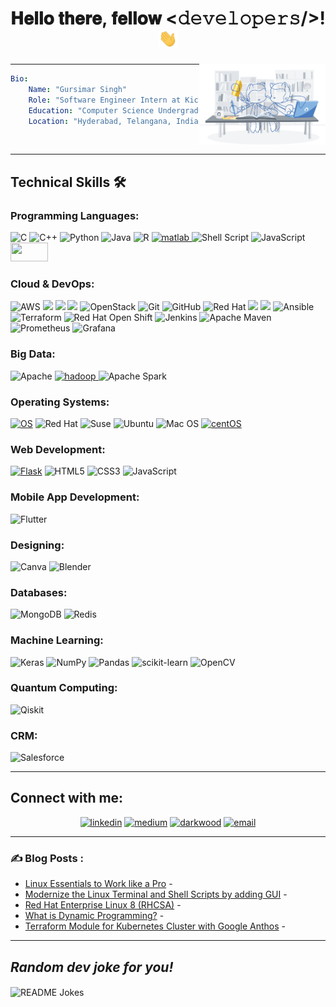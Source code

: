<h1  align="center">  𝐇𝐞𝐥𝐥𝐨 𝐭𝐡𝐞𝐫𝐞, 𝐟𝐞𝐥𝐥𝐨𝐰 <𝚍𝚎𝚟𝚎𝚕𝚘𝚙𝚎𝚛𝚜/>! <img src="https://github.com/ABSphreak/ABSphreak/blob/master/gifs/Hi.gif" width="30px"></h1>
<img width="40%" align="right"   src="https://github.com/gursimarh/gursimarh/blob/main/workbench.svg" >
<hr/>

```yaml
Bio:
    Name: "Gursimar Singh"
    Role: "Software Engineer Intern at Kickback Space Inc."
    Education: "Computer Science Undergradute Student"
    Location: "Hyderabad, Telangana, India"
```

<br>
<hr/>
<h2> Technical Skills 🛠 </h2>

<h3 align="left">Programming Languages:</h3>

![C](https://img.shields.io/badge/-C-000?&logo=C)
![C++](https://img.shields.io/badge/-C++-00599C?style=flat-square&logo=c)
![Python](https://img.shields.io/badge/-Python-black?style=flat-square&logo=Python)
![Java](https://img.shields.io/badge/-java-E34A86?style=flat-square&logo=java)
![R](https://img.shields.io/badge/r-%23276DC3.svg?style=for-the-badge&logo=r&logoColor=white)
<a href="https://www.mathworks.com/" target="_blank"> <img src="https://upload.wikimedia.org/wikipedia/commons/2/21/Matlab_Logo.png" alt="matlab" width="30" height="30"/> </a>
![Shell Script](https://img.shields.io/badge/shell_script-%23121011.svg?style=for-the-badge&logo=gnu-bash&logoColor=white)
![JavaScript](https://img.shields.io/badge/javascript-%23323330.svg?style=for-the-badge&logo=javascript&logoColor=%23F7DF1E)
<a> <img src="https://th.bing.com/th/id/R.73224ff83996ff1edc9c3532e965d393?rik=YgYv4DaVqfRBwg&riu=http%3a%2f%2fwww.techcentral.ie%2fwp-content%2fuploads%2f2015%2f08%2fCOBOL_logo_web.jpg&ehk=Oy%2fT%2fRJGTIU2IrM3JY%2ftUCOO9l6u4%2f4D7XWVyiQrpm8%3d&risl=&pid=ImgRaw&r=0" width="60" height="30"/> </a>

<h3 align="left">Cloud & DevOps:</h3>

![AWS](https://img.shields.io/badge/AWS-%23FF9900.svg?style=for-the-badge&logo=amazon-aws&logoColor=white)
<img src="https://img.shields.io/badge/Google_Cloud-4285F4?style=for-the-badge&logo=google-cloud&logoColor=white" />
<img src="https://img.shields.io/badge/microsoft%20azure-0089D6?style=for-the-badge&logo=microsoft-azure&logoColor=white" />
<img src="https://www.pngitem.com/pimgs/m/178-1789051_oracle-cloud-infrastructure-logo-hd-png-download.png"  width="100">
![OpenStack](https://img.shields.io/badge/Openstack-%23f01742.svg?style=for-the-badge&logo=openstack&logoColor=white)
![Git](https://img.shields.io/badge/-Git-black?style=flat-square&logo=git)
![GitHub](https://img.shields.io/badge/-GitHub-181717?style=flat-square&logo=github)
![Red Hat](https://img.shields.io/badge/Red%20Hat-EE0000?style=for-the-badge&logo=redhat&logoColor=white)
<img src="https://img.shields.io/badge/Docker-2CA5E0?style=for-the-badge&logo=docker&logoColor=white"/>
<img src="https://img.shields.io/badge/kubernetes-326ce5.svg?&style=for-the-badge&logo=kubernetes&logoColor=white"/>
![Ansible](https://img.shields.io/static/v1?style=for-the-badge&message=Ansible&color=EE0000&logo=Ansible&logoColor=FFFFFF&label=)
![Terraform](https://img.shields.io/static/v1?style=for-the-badge&message=Terraform&color=7B42BC&logo=Terraform&logoColor=FFFFFF&label=)
![Red Hat Open Shift](https://img.shields.io/static/v1?style=for-the-badge&message=Red+Hat+Open+Shift&color=EE0000&logo=Red+Hat+Open+Shift&logoColor=FFFFFF&label=)
![Jenkins](https://img.shields.io/badge/jenkins-%232C5263.svg?style=for-the-badge&logo=jenkins&logoColor=white)
![Apache Maven](https://img.shields.io/badge/Apache%20Maven-C71A36?style=for-the-badge&logo=Apache%20Maven&logoColor=white)
![Prometheus](https://img.shields.io/badge/-Prometheus-000?&logo=Prometheus)
![Grafana](https://img.shields.io/badge/-Grafana-000?&logo=Grafana)

<h3 align="left">Big Data:</h3>

![Apache](https://img.shields.io/badge/-Apache-D22128?style=flat-square&logo=Apache&logoColor=white)
<a href="https://hadoop.apache.org/" target="_blank"> <img src="![image](https://user-images.githubusercontent.com/70017872/159570562-720d5f46-5729-4324-a3a9-c8a13dd4ef4e.png)" alt="hadoop" width="80" height="40"/> </a>
![Apache Spark](https://img.shields.io/static/v1?style=for-the-badge&message=Apache+Spark&color=E25A1C&logo=Apache+Spark&logoColor=FFFFFF&label=)


<h3 align="left">Operating Systems:</h3>

[![OS](https://img.shields.io/badge/OS-Linux-informational?style=flat-square&logo=linux&logoColor=white)](https://en.wikipedia.org/wiki/Linux)
![Red Hat](https://img.shields.io/badge/Red%20Hat-EE0000?style=for-the-badge&logo=redhat&logoColor=white)
![Suse](https://img.shields.io/badge/SUSE-0C322C?style=for-the-badge&logo=SUSE&logoColor=white)
![Ubuntu](https://img.shields.io/badge/Ubuntu-E95420?style=for-the-badge&logo=ubuntu&logoColor=white)
![Mac OS](https://img.shields.io/badge/mac%20os-000000?style=for-the-badge&logo=macos&logoColor=F0F0F0)
[![centOS](https://img.shields.io/badge/CentOS-8.0-blue?style=flat-square&logo=CentOS&logoColor=262577)](https://www.centos.org/)

<h3 align="left">Web Development:</h3>

[![Flask](https://img.shields.io/badge/-Flask-000000?style=flat-square&logo=Flask&logoColor=ffffff)](https://flask.palletsprojects.com/)
![HTML5](https://img.shields.io/badge/html5-%23E34F26.svg?style=for-the-badge&logo=html5&logoColor=white)
![CSS3](https://img.shields.io/badge/css3-%231572B6.svg?style=for-the-badge&logo=css3&logoColor=white)
![JavaScript](https://img.shields.io/badge/javascript-%23323330.svg?style=for-the-badge&logo=javascript&logoColor=%23F7DF1E)

<h3 align="left">Mobile App Development:</h3>

![Flutter](https://img.shields.io/badge/Flutter-%2302569B.svg?style=for-the-badge&logo=Flutter&logoColor=white)

<h3 align="left">Designing:</h3>

![Canva](https://img.shields.io/badge/Canva-%2300C4CC.svg?style=for-the-badge&logo=Canva&logoColor=white)
![Blender](https://img.shields.io/badge/blender-%23F5792A.svg?style=for-the-badge&logo=blender&logoColor=white)


<h3 align="left">Databases:</h3>

![MongoDB](https://img.shields.io/badge/MongoDB-%234ea94b.svg?style=for-the-badge&logo=mongodb&logoColor=white)
![Redis](https://img.shields.io/badge/redis-%23DD0031.svg?style=for-the-badge&logo=redis&logoColor=white)


<h3 align="left">Machine Learning:</h3>

![Keras](https://img.shields.io/badge/Keras-%23D00000.svg?style=for-the-badge&logo=Keras&logoColor=white)
![NumPy](https://img.shields.io/badge/numpy-%23013243.svg?style=for-the-badge&logo=numpy&logoColor=white)
![Pandas](https://img.shields.io/badge/pandas-%23150458.svg?style=for-the-badge&logo=pandas&logoColor=white)
![scikit-learn](https://img.shields.io/badge/scikit--learn-%23F7931E.svg?style=for-the-badge&logo=scikit-learn&logoColor=white)
![OpenCV](https://img.shields.io/badge/opencv-%23white.svg?style=for-the-badge&logo=opencv&logoColor=white)


<h3 align="left">Quantum Computing:</h3>

![Qiskit](https://img.shields.io/badge/Qiskit-%236929C4.svg?style=for-the-badge&logo=Qiskit&logoColor=white)

<h3 align="left">CRM:</h3>

![Salesforce](https://img.shields.io/static/v1?style=for-the-badge&message=Salesforce&color=00A1E0&logo=Salesforce&logoColor=FFFFFF&label=)
<br>

--- 

<h2> Connect with me: </h2>

<p align="center">
  <a href="https://www.linkedin.com/in/gursimarh/"><img src="https://img.icons8.com/color/96/000000/linkedin.png" alt="linkedin"/></a>
  <a href="https://medium.com/@gursimar27"><img src="https://img.icons8.com/color/96/000000/medium-logo.png" alt="medium"/></a>
  <a href="https://gursimar.netlify.com"><img src="https://img.icons8.com/fluent/96/000000/domain.png" alt="darkwood"/></a>
  <a href="mailto:gursimarsm@gmail.com"><img src="https://img.icons8.com/color/96/000000/gmail.png" alt="email"/></a>
</p>
  <!---   <a href="https://hub.docker.com/u/matyo91"><img src="https://img.icons8.com/color/96/000000/docker.png" alt="docker"/></a> --->



--- 
### ✍️ Blog Posts : 
<!-- BLOG-POST-LIST:START -->
 - [Linux Essentials to Work like a Pro](https://faun.pub/linux-essentials-to-work-like-a-pro-c8ad5de40e8b?source=rss-439ec3383262------2) - 
 - [Modernize the Linux Terminal and Shell Scripts by adding GUI](https://medium.com/geekculture/modernize-the-linux-terminal-and-shell-scripts-by-adding-gui-729fdedb4b1e?source=rss-439ec3383262------2) - 
 - [Red Hat Enterprise Linux 8 &lpar;RHCSA&rpar;](https://faun.pub/red-hat-enterprise-linux-8-rhcsa-636bffd1f1db?source=rss-439ec3383262------2) - 
 - [What is Dynamic Programming?](https://python.plainenglish.io/what-is-dynamic-programming-228f37b9dc5a?source=rss-439ec3383262------2) - 
 - [Terraform Module for Kubernetes Cluster with Google Anthos](https://faun.pub/terraform-module-for-kubernetes-cluster-with-google-anthos-5f714ca3e6ff?source=rss-439ec3383262------2) - <!-- BLOG-POST-LIST:END -->

<hr/>

<h2><i>Random dev joke for you! </i></h2>

<img align="center" src="https://readme-jokes.vercel.app/api?bgColor=%23073b4c&textColor=%2306d6a0&aColor=%2306d6a0&borderColor=%2306d6a0" alt="README Jokes"></a> <!-- <a href="https://readme-jokes.vercel.app"> --> 
